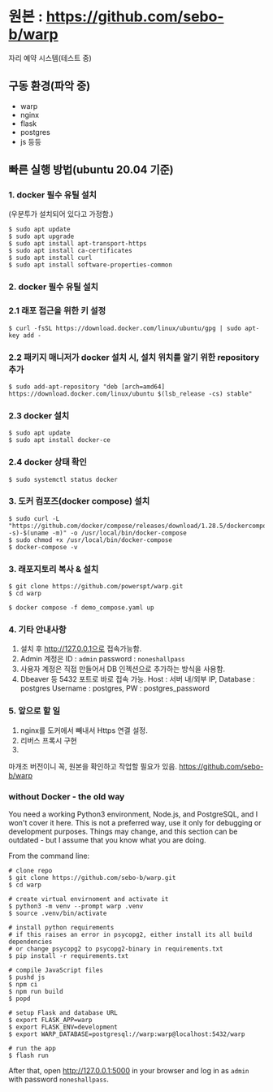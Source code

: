 # 원본 : https://github.com/sebo-b/warp
자리 예약 시스템(테스트 중)


## 구동 환경(파악 중)
- warp
- nginx
- flask
- postgres
- js 등등


## 빠른 실행 방법(ubuntu 20.04 기준)
### 1. docker 필수 유틸 설치
(우분투가 설치되어 있다고 가정함.)
```
$ sudo apt update
$ sudo apt upgrade
$ sudo apt install apt-transport-https
$ sudo apt install ca-certificates
$ sudo apt install curl
$ sudo apt install software-properties-common
```
### 2. docker 필수 유틸 설치

### 2.1 래포 접근을 위한 키 설정
```
$ curl -fsSL https://download.docker.com/linux/ubuntu/gpg | sudo apt-key add -
```
### 2.2 패키지 매니저가 docker 설치 시, 설치 위치를 알기 위한 repository 추가
```
$ sudo add-apt-repository "deb [arch=amd64] https://download.docker.com/linux/ubuntu $(lsb_release -cs) stable" 
```

### 2.3 docker 설치
```
$ sudo apt update
$ sudo apt install docker-ce
```

### 2.4 docker 상태 확인
```
$ sudo systemctl status docker
```

### 3. 도커 컴포즈(docker compose) 설치
```
$ sudo curl -L "https://github.com/docker/compose/releases/download/1.28.5/dockercompose-$(uname -s)-$(uname -m)" -o /usr/local/bin/docker-compose
$ sudo chmod +x /usr/local/bin/docker-compose
$ docker-compose -v 

```

### 3. 래포지토리 복사 & 설치
```
$ git clone https://github.com/powerspt/warp.git
$ cd warp

$ docker compose -f demo_compose.yaml up
```

### 4. 기타 안내사항
1. 설치 후 http://127.0.0.1으로 접속가능함.
2. Admin 계정은 ID : `admin` password : `noneshallpass`
3. 사용자 계정은 직접 만들어서 DB 인젝션으로 추가하는 방식을 사용함.
4. Dbeaver 등 5432 포트로 바로 접속 가능.
Host : 서버 내/외부 IP, Database : postgres
Username : postgres, PW : postgres_password


### 5. 앞으로 할 일
1. nginx를 도커에서 빼내서 Https 연결 설정.
2. 리버스 프록시 구현
3. 

마개조 버전이니 꼭, 원본을 확인하고 작업할 필요가 있음.
https://github.com/sebo-b/warp

### without Docker - the old way

You need a working Python3 environment, Node.js, and PostgreSQL, and I won't cover it here. This is not a preferred way, use it only for debugging or development purposes. Things may change, and this section can be outdated - but I assume that you know what you are doing.

From the command line:

```
# clone repo
$ git clone https://github.com/sebo-b/warp.git
$ cd warp

# create virtual envirnoment and activate it
$ python3 -m venv --prompt warp .venv
$ source .venv/bin/activate

# install python requirements
# if this raises an error in psycopg2, either install its all build dependencies
# or change psycopg2 to psycopg2-binary in requirements.txt
$ pip install -r requirements.txt

# compile JavaScript files
$ pushd js
$ npm ci
$ npm run build
$ popd

# setup Flask and database URL
$ export FLASK_APP=warp
$ export FLASK_ENV=development
$ export WARP_DATABASE=postgresql://warp:warp@localhost:5432/warp

# run the app
$ flash run
```

After that, open http://127.0.0.1:5000 in your browser and log in as `admin` with password `noneshallpass`.

